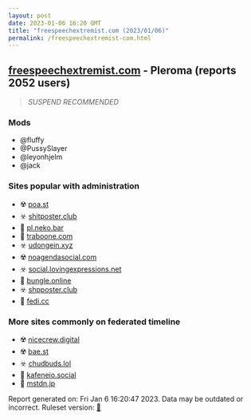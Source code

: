 ```yaml
---
layout: post
date: 2023-01-06 16:20 GMT
title: "freespeechextremist.com (2023/01/06)"
permalink: /freespeechextremist-com.html
---
```



## [freespeechextremist.com](https://freespeechextremist.com) - Pleroma (reports 2052 users)

> *SUSPEND RECOMMENDED*

### Mods
 * @fluffy
 * @PussySlayer
 * @leyonhjelm
 * @jack

### Sites popular with administration

* ☢️ [poa.st](/poa-st.html)
* ☣️ [shitposter.club](/shitposter-club.html)
* 🐘 [pl.neko.bar](/pl-neko-bar.html)
* 🐘 [traboone.com](/traboone-com.html)
* ☣️ [udongein.xyz](/udongein-xyz.html)
* ☢️ [noagendasocial.com](/noagendasocial-com.html)
* ☣️ [social.lovingexpressions.net](/social-lovingexpressions-net.html)
* 🐘 [bungle.online](/bungle-online.html)
* ☣️ [shpposter.club](/shpposter-club.html)
* 🐘 [fedi.cc](/fedi-cc.html)

### More sites commonly on federated timeline

* ☢️ [nicecrew.digital](/nicecrew-digital.html)
* ☢️ [bae.st](/bae-st.html)
* ☣️ [chudbuds.lol](/chudbuds-lol.html)
* 🐘 [kafeneio.social](/kafeneio-social.html)
* 🐘 [mstdn.jp](/mstdn-jp.html)

Report generated on: Fri Jan  6 16:20:47 2023. Data may be outdated or incorrect.
Ruleset version: [🏀](/version-basketball)
